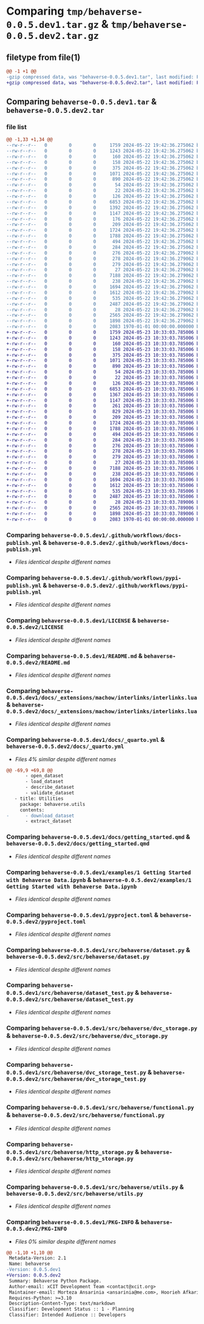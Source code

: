 # Comparing `tmp/behaverse-0.0.5.dev1.tar.gz` & `tmp/behaverse-0.0.5.dev2.tar.gz`

## filetype from file(1)

```diff
@@ -1 +1 @@
-gzip compressed data, was "behaverse-0.0.5.dev1.tar", last modified: Fri Jan  1 00:00:00 2016, max compression
+gzip compressed data, was "behaverse-0.0.5.dev2.tar", last modified: Fri Jan  1 00:00:00 2016, max compression
```

## Comparing `behaverse-0.0.5.dev1.tar` & `behaverse-0.0.5.dev2.tar`

### file list

```diff
@@ -1,33 +1,34 @@
--rw-r--r--   0        0        0     1759 2024-05-22 19:42:36.275062 behaverse-0.0.5.dev1/.github/workflows/docs-publish.yml
--rw-r--r--   0        0        0     1243 2024-05-22 19:42:36.275062 behaverse-0.0.5.dev1/.github/workflows/pypi-publish.yml
--rw-r--r--   0        0        0      160 2024-05-22 19:42:36.275062 behaverse-0.0.5.dev1/.gitignore
--rw-r--r--   0        0        0      158 2024-05-22 19:42:36.275062 behaverse-0.0.5.dev1/.pypirc
--rw-r--r--   0        0        0      375 2024-05-22 19:42:36.275062 behaverse-0.0.5.dev1/.vscode/settings.json
--rw-r--r--   0        0        0     1071 2024-05-22 19:42:36.275062 behaverse-0.0.5.dev1/LICENSE
--rw-r--r--   0        0        0      890 2024-05-22 19:42:36.275062 behaverse-0.0.5.dev1/README.md
--rw-r--r--   0        0        0       54 2024-05-22 19:42:36.275062 behaverse-0.0.5.dev1/docs/.gitignore
--rw-r--r--   0        0        0       22 2024-05-22 19:42:36.275062 behaverse-0.0.5.dev1/docs/_extensions/machow/interlinks/.gitignore
--rw-r--r--   0        0        0      126 2024-05-22 19:42:36.275062 behaverse-0.0.5.dev1/docs/_extensions/machow/interlinks/_extension.yml
--rw-r--r--   0        0        0     6853 2024-05-22 19:42:36.275062 behaverse-0.0.5.dev1/docs/_extensions/machow/interlinks/interlinks.lua
--rw-r--r--   0        0        0     1392 2024-05-22 19:42:36.275062 behaverse-0.0.5.dev1/docs/_quarto.yml
--rw-r--r--   0        0        0     1147 2024-05-22 19:42:36.275062 behaverse-0.0.5.dev1/docs/getting_started.qmd
--rw-r--r--   0        0        0      176 2024-05-22 19:42:36.275062 behaverse-0.0.5.dev1/docs/index.qmd
--rw-r--r--   0        0        0      209 2024-05-22 19:42:36.275062 behaverse-0.0.5.dev1/environment.yml
--rw-r--r--   0        0        0     1724 2024-05-22 19:42:36.275062 behaverse-0.0.5.dev1/examples/1 Getting Started with Behaverse Data.ipynb
--rw-r--r--   0        0        0     1788 2024-05-22 19:42:36.275062 behaverse-0.0.5.dev1/pyproject.toml
--rw-r--r--   0        0        0      494 2024-05-22 19:42:36.275062 behaverse-0.0.5.dev1/src/behaverse/__init__.py
--rw-r--r--   0        0        0      284 2024-05-22 19:42:36.275062 behaverse-0.0.5.dev1/src/behaverse/additional_storage/huggingface.py
--rw-r--r--   0        0        0      276 2024-05-22 19:42:36.279062 behaverse-0.0.5.dev1/src/behaverse/additional_storage/osf.py
--rw-r--r--   0        0        0      278 2024-05-22 19:42:36.279062 behaverse-0.0.5.dev1/src/behaverse/additional_storage/ulhpc.py
--rw-r--r--   0        0        0      279 2024-05-22 19:42:36.279062 behaverse-0.0.5.dev1/src/behaverse/additional_storage/zenodo.py
--rw-r--r--   0        0        0       27 2024-05-22 19:42:36.279062 behaverse-0.0.5.dev1/src/behaverse/conftest.py
--rw-r--r--   0        0        0     7188 2024-05-22 19:42:36.279062 behaverse-0.0.5.dev1/src/behaverse/dataset.py
--rw-r--r--   0        0        0      238 2024-05-22 19:42:36.279062 behaverse-0.0.5.dev1/src/behaverse/dataset_description.py
--rw-r--r--   0        0        0     1694 2024-05-22 19:42:36.279062 behaverse-0.0.5.dev1/src/behaverse/dataset_test.py
--rw-r--r--   0        0        0     1612 2024-05-22 19:42:36.279062 behaverse-0.0.5.dev1/src/behaverse/dvc_storage.py
--rw-r--r--   0        0        0      535 2024-05-22 19:42:36.279062 behaverse-0.0.5.dev1/src/behaverse/dvc_storage_test.py
--rw-r--r--   0        0        0     2487 2024-05-22 19:42:36.279062 behaverse-0.0.5.dev1/src/behaverse/functional.py
--rw-r--r--   0        0        0       28 2024-05-22 19:42:36.279062 behaverse-0.0.5.dev1/src/behaverse/functions_test.py
--rw-r--r--   0        0        0     2565 2024-05-22 19:42:36.279062 behaverse-0.0.5.dev1/src/behaverse/http_storage.py
--rw-r--r--   0        0        0     1898 2024-05-22 19:42:36.279062 behaverse-0.0.5.dev1/src/behaverse/utils.py
--rw-r--r--   0        0        0     2083 1970-01-01 00:00:00.000000 behaverse-0.0.5.dev1/PKG-INFO
+-rw-r--r--   0        0        0     1759 2024-05-23 10:33:03.785006 behaverse-0.0.5.dev2/.github/workflows/docs-publish.yml
+-rw-r--r--   0        0        0     1243 2024-05-23 10:33:03.785006 behaverse-0.0.5.dev2/.github/workflows/pypi-publish.yml
+-rw-r--r--   0        0        0      160 2024-05-23 10:33:03.785006 behaverse-0.0.5.dev2/.gitignore
+-rw-r--r--   0        0        0      158 2024-05-23 10:33:03.785006 behaverse-0.0.5.dev2/.pypirc
+-rw-r--r--   0        0        0      375 2024-05-23 10:33:03.785006 behaverse-0.0.5.dev2/.vscode/settings.json
+-rw-r--r--   0        0        0     1071 2024-05-23 10:33:03.785006 behaverse-0.0.5.dev2/LICENSE
+-rw-r--r--   0        0        0      890 2024-05-23 10:33:03.785006 behaverse-0.0.5.dev2/README.md
+-rw-r--r--   0        0        0       54 2024-05-23 10:33:03.785006 behaverse-0.0.5.dev2/docs/.gitignore
+-rw-r--r--   0        0        0       22 2024-05-23 10:33:03.785006 behaverse-0.0.5.dev2/docs/_extensions/machow/interlinks/.gitignore
+-rw-r--r--   0        0        0      126 2024-05-23 10:33:03.785006 behaverse-0.0.5.dev2/docs/_extensions/machow/interlinks/_extension.yml
+-rw-r--r--   0        0        0     6853 2024-05-23 10:33:03.785006 behaverse-0.0.5.dev2/docs/_extensions/machow/interlinks/interlinks.lua
+-rw-r--r--   0        0        0     1367 2024-05-23 10:33:03.785006 behaverse-0.0.5.dev2/docs/_quarto.yml
+-rw-r--r--   0        0        0     1147 2024-05-23 10:33:03.785006 behaverse-0.0.5.dev2/docs/getting_started.qmd
+-rw-r--r--   0        0        0      261 2024-05-23 10:33:03.785006 behaverse-0.0.5.dev2/docs/index.qmd
+-rw-r--r--   0        0        0      829 2024-05-23 10:33:03.785006 behaverse-0.0.5.dev2/docs/system_design.qmd
+-rw-r--r--   0        0        0      209 2024-05-23 10:33:03.785006 behaverse-0.0.5.dev2/environment.yml
+-rw-r--r--   0        0        0     1724 2024-05-23 10:33:03.785006 behaverse-0.0.5.dev2/examples/1 Getting Started with Behaverse Data.ipynb
+-rw-r--r--   0        0        0     1788 2024-05-23 10:33:03.785006 behaverse-0.0.5.dev2/pyproject.toml
+-rw-r--r--   0        0        0      494 2024-05-23 10:33:03.785006 behaverse-0.0.5.dev2/src/behaverse/__init__.py
+-rw-r--r--   0        0        0      284 2024-05-23 10:33:03.785006 behaverse-0.0.5.dev2/src/behaverse/additional_storage/huggingface.py
+-rw-r--r--   0        0        0      276 2024-05-23 10:33:03.785006 behaverse-0.0.5.dev2/src/behaverse/additional_storage/osf.py
+-rw-r--r--   0        0        0      278 2024-05-23 10:33:03.785006 behaverse-0.0.5.dev2/src/behaverse/additional_storage/ulhpc.py
+-rw-r--r--   0        0        0      279 2024-05-23 10:33:03.785006 behaverse-0.0.5.dev2/src/behaverse/additional_storage/zenodo.py
+-rw-r--r--   0        0        0       27 2024-05-23 10:33:03.785006 behaverse-0.0.5.dev2/src/behaverse/conftest.py
+-rw-r--r--   0        0        0     7188 2024-05-23 10:33:03.785006 behaverse-0.0.5.dev2/src/behaverse/dataset.py
+-rw-r--r--   0        0        0      238 2024-05-23 10:33:03.785006 behaverse-0.0.5.dev2/src/behaverse/dataset_description.py
+-rw-r--r--   0        0        0     1694 2024-05-23 10:33:03.785006 behaverse-0.0.5.dev2/src/behaverse/dataset_test.py
+-rw-r--r--   0        0        0     1612 2024-05-23 10:33:03.785006 behaverse-0.0.5.dev2/src/behaverse/dvc_storage.py
+-rw-r--r--   0        0        0      535 2024-05-23 10:33:03.785006 behaverse-0.0.5.dev2/src/behaverse/dvc_storage_test.py
+-rw-r--r--   0        0        0     2487 2024-05-23 10:33:03.785006 behaverse-0.0.5.dev2/src/behaverse/functional.py
+-rw-r--r--   0        0        0       28 2024-05-23 10:33:03.789006 behaverse-0.0.5.dev2/src/behaverse/functions_test.py
+-rw-r--r--   0        0        0     2565 2024-05-23 10:33:03.789006 behaverse-0.0.5.dev2/src/behaverse/http_storage.py
+-rw-r--r--   0        0        0     1898 2024-05-23 10:33:03.789006 behaverse-0.0.5.dev2/src/behaverse/utils.py
+-rw-r--r--   0        0        0     2083 1970-01-01 00:00:00.000000 behaverse-0.0.5.dev2/PKG-INFO
```

### Comparing `behaverse-0.0.5.dev1/.github/workflows/docs-publish.yml` & `behaverse-0.0.5.dev2/.github/workflows/docs-publish.yml`

 * *Files identical despite different names*

### Comparing `behaverse-0.0.5.dev1/.github/workflows/pypi-publish.yml` & `behaverse-0.0.5.dev2/.github/workflows/pypi-publish.yml`

 * *Files identical despite different names*

### Comparing `behaverse-0.0.5.dev1/LICENSE` & `behaverse-0.0.5.dev2/LICENSE`

 * *Files identical despite different names*

### Comparing `behaverse-0.0.5.dev1/README.md` & `behaverse-0.0.5.dev2/README.md`

 * *Files identical despite different names*

### Comparing `behaverse-0.0.5.dev1/docs/_extensions/machow/interlinks/interlinks.lua` & `behaverse-0.0.5.dev2/docs/_extensions/machow/interlinks/interlinks.lua`

 * *Files identical despite different names*

### Comparing `behaverse-0.0.5.dev1/docs/_quarto.yml` & `behaverse-0.0.5.dev2/docs/_quarto.yml`

 * *Files 4% similar despite different names*

```diff
@@ -69,9 +69,8 @@
       - open_dataset
       - load_dataset
       - describe_dataset
       - validate_dataset
   - title: Utilities
     package: behaverse.utils
     contents:
-      - download_dataset
       - extract_dataset
```

### Comparing `behaverse-0.0.5.dev1/docs/getting_started.qmd` & `behaverse-0.0.5.dev2/docs/getting_started.qmd`

 * *Files identical despite different names*

### Comparing `behaverse-0.0.5.dev1/examples/1 Getting Started with Behaverse Data.ipynb` & `behaverse-0.0.5.dev2/examples/1 Getting Started with Behaverse Data.ipynb`

 * *Files identical despite different names*

### Comparing `behaverse-0.0.5.dev1/pyproject.toml` & `behaverse-0.0.5.dev2/pyproject.toml`

 * *Files identical despite different names*

### Comparing `behaverse-0.0.5.dev1/src/behaverse/dataset.py` & `behaverse-0.0.5.dev2/src/behaverse/dataset.py`

 * *Files identical despite different names*

### Comparing `behaverse-0.0.5.dev1/src/behaverse/dataset_test.py` & `behaverse-0.0.5.dev2/src/behaverse/dataset_test.py`

 * *Files identical despite different names*

### Comparing `behaverse-0.0.5.dev1/src/behaverse/dvc_storage.py` & `behaverse-0.0.5.dev2/src/behaverse/dvc_storage.py`

 * *Files identical despite different names*

### Comparing `behaverse-0.0.5.dev1/src/behaverse/dvc_storage_test.py` & `behaverse-0.0.5.dev2/src/behaverse/dvc_storage_test.py`

 * *Files identical despite different names*

### Comparing `behaverse-0.0.5.dev1/src/behaverse/functional.py` & `behaverse-0.0.5.dev2/src/behaverse/functional.py`

 * *Files identical despite different names*

### Comparing `behaverse-0.0.5.dev1/src/behaverse/http_storage.py` & `behaverse-0.0.5.dev2/src/behaverse/http_storage.py`

 * *Files identical despite different names*

### Comparing `behaverse-0.0.5.dev1/src/behaverse/utils.py` & `behaverse-0.0.5.dev2/src/behaverse/utils.py`

 * *Files identical despite different names*

### Comparing `behaverse-0.0.5.dev1/PKG-INFO` & `behaverse-0.0.5.dev2/PKG-INFO`

 * *Files 0% similar despite different names*

```diff
@@ -1,10 +1,10 @@
 Metadata-Version: 2.1
 Name: behaverse
-Version: 0.0.5.dev1
+Version: 0.0.5.dev2
 Summary: Behaverse Python Package.
 Author-email: xCIT Development Team <contact@xcit.org>
 Maintainer-email: Morteza Ansarinia <ansarinia@me.com>, Hoorieh Afkari <hoorieh.afkari@uni.lu>, Pedro Cardoso-Leite <pedro.cardosoleite@uni.lu>
 Requires-Python: >=3.10
 Description-Content-Type: text/markdown
 Classifier: Development Status :: 1 - Planning
 Classifier: Intended Audience :: Developers
```

